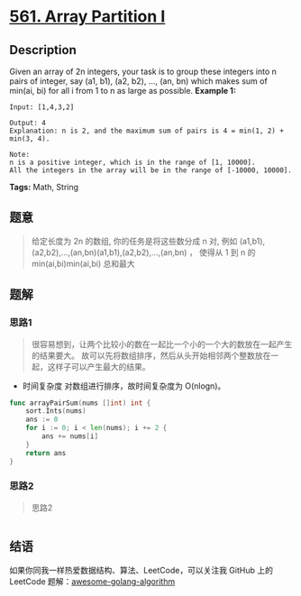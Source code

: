 # [561. Array Partition I][title]

## Description

Given an array of 2n integers, your task is to group these integers into n pairs of integer, say (a1, b1), (a2, b2), ..., (an, bn) which makes sum of min(ai, bi) for all i from 1 to n as large as possible.
**Example 1:**

```
Input: [1,4,3,2]

Output: 4
Explanation: n is 2, and the maximum sum of pairs is 4 = min(1, 2) + min(3, 4).

Note:
n is a positive integer, which is in the range of [1, 10000].
All the integers in the array will be in the range of [-10000, 10000].
```
**Tags:** Math, String

## 题意
> 给定长度为 2n 的数组, 你的任务是将这些数分成 n 对, 例如 (a1,b1),(a2,b2),…,(an,bn)(a1,b1),(a2,b2),…,(an,bn) ，
>使得从 1 到 n 的 min(ai,bi)min(ai,bi) 总和最大

## 题解

### 思路1
> 很容易想到，让两个比较小的数在一起比一个小的一个大的数放在一起产生的结果要大。
  故可以先将数组排序，然后从头开始相邻两个整数放在一起，这样子可以产生最大的结果。

- 时间复杂度
对数组进行排序，故时间复杂度为 O(nlogn)。

```go
func arrayPairSum(nums []int) int {
	sort.Ints(nums)
	ans := 0
	for i := 0; i < len(nums); i += 2 {
		ans += nums[i]
	}
	return ans
}
```

### 思路2
> 思路2
```go

```

## 结语

如果你同我一样热爱数据结构、算法、LeetCode，可以关注我 GitHub 上的 LeetCode 题解：[awesome-golang-algorithm][me]

[title]: https://leetcode.com/problems/array-partition-i/
[me]: https://github.com/Golang-Solutions/awesome-golang-algorithm
